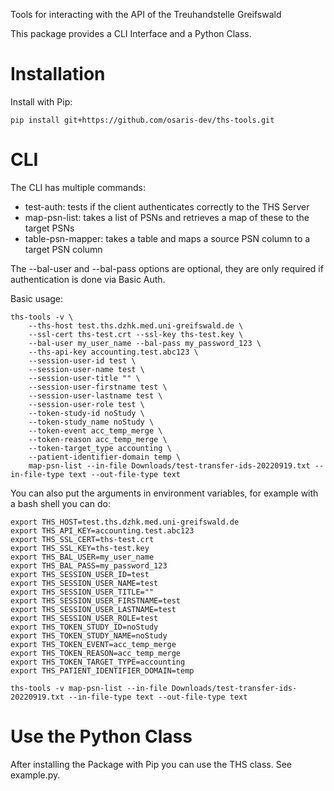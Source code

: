 Tools for interacting with the API of the Treuhandstelle Greifswald

This package provides a CLI Interface and a Python Class.

# Installation
Install with Pip:
```
pip install git+https://github.com/osaris-dev/ths-tools.git
```

# CLI
The CLI has multiple commands:
- test-auth: tests if the client authenticates correctly to the THS Server
- map-psn-list: takes a list of PSNs and retrieves a map of these to the target PSNs
- table-psn-mapper: takes a table and maps a source PSN column to a target PSN column

The --bal-user and --bal-pass options are optional, they are only required if authentication is done via Basic Auth.

Basic usage:
```
ths-tools -v \
    --ths-host test.ths.dzhk.med.uni-greifswald.de \
    --ssl-cert ths-test.crt --ssl-key ths-test.key \
    --bal-user my_user_name --bal-pass my_password_123 \
    --ths-api-key accounting.test.abc123 \
    --session-user-id test \
    --session-user-name test \
    --session-user-title "" \
    --session-user-firstname test \
    --session-user-lastname test \
    --session-user-role test \
    --token-study-id noStudy \
    --token-study_name noStudy \
    --token-event acc_temp_merge \
    --token-reason acc_temp_merge \
    --token-target_type accounting \
    --patient-identifier-domain temp \
    map-psn-list --in-file Downloads/test-transfer-ids-20220919.txt --in-file-type text --out-file-type text
```

You can also put the arguments in environment variables, for example with a bash shell you can do:

```
export THS_HOST=test.ths.dzhk.med.uni-greifswald.de
export THS_API_KEY=accounting.test.abc123
export THS_SSL_CERT=ths-test.crt
export THS_SSL_KEY=ths-test.key
export THS_BAL_USER=my_user_name
export THS_BAL_PASS=my_password_123
export THS_SESSION_USER_ID=test
export THS_SESSION_USER_NAME=test
export THS_SESSION_USER_TITLE=""
export THS_SESSION_USER_FIRSTNAME=test
export THS_SESSION_USER_LASTNAME=test
export THS_SESSION_USER_ROLE=test
export THS_TOKEN_STUDY_ID=noStudy
export THS_TOKEN_STUDY_NAME=noStudy
export THS_TOKEN_EVENT=acc_temp_merge
export THS_TOKEN_REASON=acc_temp_merge
export THS_TOKEN_TARGET_TYPE=accounting
export THS_PATIENT_IDENTIFIER_DOMAIN=temp

ths-tools -v map-psn-list --in-file Downloads/test-transfer-ids-20220919.txt --in-file-type text --out-file-type text
```

# Use the Python Class
After installing the Package with Pip you can use the THS class. See example.py.

